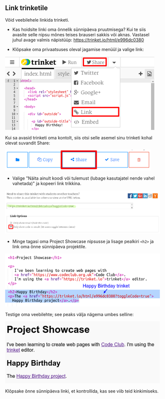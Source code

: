 ## Link trinketile

Võid veebilehele linkida trinketi.

+ Kas hoidsite linki oma õnnelik sünnipäeva pruutmisega? Kui te siis avasite selle nipsu mõnes teises brauseri sakkis või aknas. Vastasel juhul avage valmis näpistüüp: <https://trinket.io/html/e996dc0380>

+ Klõpsake oma privaatsuses oleval jagamise menüül ja valige link:

![ekraanipilt](images/showcase-share1.png)

Kui sa avasid trinketi oma kontolt, siis otsi selle asemel sinu trinketi kohal olevat suvandit Share:

![ekraanipilt](images/showcase-share2.png)

+ Valige "Näita ainult koodi või tulemust (lubage kasutajatel nende vahel vahetada)" ja kopeeri link trikkina. 

![ekraanipilt](images/showcase-get-link.png)

+ Minge tagasi oma Project Showcase nipsusse ja lisage pealkiri `<h2>` ja link oma õnne sünnipäeva projektile.

![ekraanipilt](images/showcase-link-trinket.png)

Testige oma veebilehte; see peaks välja nägema umbes selline:

![ekraanipilt](images/showcase-link-output.png)

Klõpsake õnne sünnipäeva linki, et kontrollida, kas see viib teid kinkimiseks.